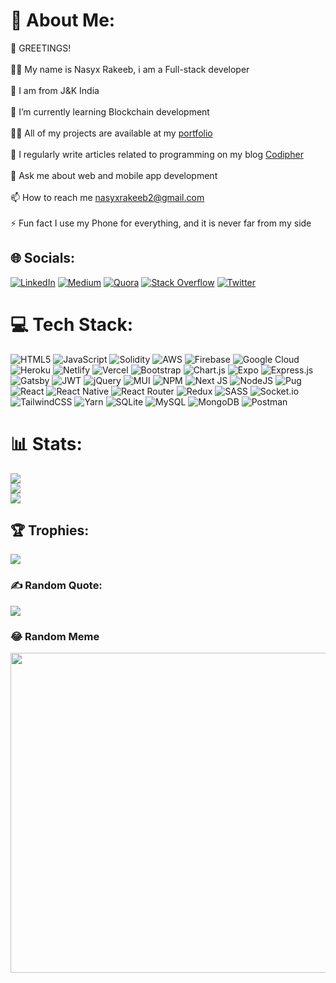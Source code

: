 # 💫 About Me:
👋 GREETINGS!<br><br>🧍‍♂️ My name is Nasyx Rakeeb, i am a Full-stack developer <br><br> 📍 I am from J&K India <br><br>🌱 I’m currently learning Blockchain development<br><br>👨‍💻 All of my projects are available at my [portfolio](https://nasyxrakeeb.vercel.app)<br><br>📝 I regularly write articles related to programming on my blog [Codipher](https://codipher.com)<br><br>💬 Ask me about web and mobile app development<br><br>📫 How to reach me nasyxrakeeb2@gmail.com<br><br>⚡ Fun fact I use my Phone for everything, and it is never far from my side


## 🌐 Socials:
[![LinkedIn](https://img.shields.io/badge/LinkedIn-%230077B5.svg?logo=linkedin&logoColor=white)](https://linkedin.com/in/nasyxrakeeb) [![Medium](https://img.shields.io/badge/Medium-12100E?logo=medium&logoColor=white)](https://medium.com/@nasyxrakeeb2) [![Quora](https://img.shields.io/badge/Quora-%23B92B27.svg?logo=Quora&logoColor=white)](https://quora.com/profile/Nasyx-Rakeeb-1) [![Stack Overflow](https://img.shields.io/badge/-Stackoverflow-FE7A16?logo=stack-overflow&logoColor=white)](https://stackoverflow.com/users/17341007) [![Twitter](https://img.shields.io/badge/Twitter-%231DA1F2.svg?logo=Twitter&logoColor=white)](https://twitter.com/nasyx_rakeeb) 

# 💻 Tech Stack:
![HTML5](https://img.shields.io/badge/html5-%23E34F26.svg?style=for-the-badge&logo=html5&logoColor=white) ![JavaScript](https://img.shields.io/badge/javascript-%23323330.svg?style=for-the-badge&logo=javascript&logoColor=%23F7DF1E) ![Solidity](https://img.shields.io/badge/Solidity-%23363636.svg?style=for-the-badge&logo=solidity&logoColor=white) ![AWS](https://img.shields.io/badge/AWS-%23FF9900.svg?style=for-the-badge&logo=amazon-aws&logoColor=white) ![Firebase](https://img.shields.io/badge/firebase-%23039BE5.svg?style=for-the-badge&logo=firebase) ![Google Cloud](https://img.shields.io/badge/Google%20Cloud-%234285F4.svg?style=for-the-badge&logo=google-cloud&logoColor=white) ![Heroku](https://img.shields.io/badge/heroku-%23430098.svg?style=for-the-badge&logo=heroku&logoColor=white) ![Netlify](https://img.shields.io/badge/netlify-%23000000.svg?style=for-the-badge&logo=netlify&logoColor=#00C7B7) ![Vercel](https://img.shields.io/badge/vercel-%23000000.svg?style=for-the-badge&logo=vercel&logoColor=white) ![Bootstrap](https://img.shields.io/badge/bootstrap-%23563D7C.svg?style=for-the-badge&logo=bootstrap&logoColor=white) ![Chart.js](https://img.shields.io/badge/chart.js-F5788D.svg?style=for-the-badge&logo=chart.js&logoColor=white) ![Expo](https://img.shields.io/badge/expo-1C1E24?style=for-the-badge&logo=expo&logoColor=#D04A37) ![Express.js](https://img.shields.io/badge/express.js-%23404d59.svg?style=for-the-badge&logo=express&logoColor=%2361DAFB) ![Gatsby](https://img.shields.io/badge/Gatsby-%23663399.svg?style=for-the-badge&logo=gatsby&logoColor=white) ![JWT](https://img.shields.io/badge/JWT-black?style=for-the-badge&logo=JSON%20web%20tokens) ![jQuery](https://img.shields.io/badge/jquery-%230769AD.svg?style=for-the-badge&logo=jquery&logoColor=white) ![MUI](https://img.shields.io/badge/MUI-%230081CB.svg?style=for-the-badge&logo=material-ui&logoColor=white) ![NPM](https://img.shields.io/badge/NPM-%23000000.svg?style=for-the-badge&logo=npm&logoColor=white) ![Next JS](https://img.shields.io/badge/Next-black?style=for-the-badge&logo=next.js&logoColor=white) ![NodeJS](https://img.shields.io/badge/node.js-6DA55F?style=for-the-badge&logo=node.js&logoColor=white) ![Pug](https://img.shields.io/badge/Pug-FFF?style=for-the-badge&logo=pug&logoColor=A86454) ![React](https://img.shields.io/badge/react-%2320232a.svg?style=for-the-badge&logo=react&logoColor=%2361DAFB) ![React Native](https://img.shields.io/badge/react_native-%2320232a.svg?style=for-the-badge&logo=react&logoColor=%2361DAFB) ![React Router](https://img.shields.io/badge/React_Router-CA4245?style=for-the-badge&logo=react-router&logoColor=white) ![Redux](https://img.shields.io/badge/redux-%23593d88.svg?style=for-the-badge&logo=redux&logoColor=white) ![SASS](https://img.shields.io/badge/SASS-hotpink.svg?style=for-the-badge&logo=SASS&logoColor=white) ![Socket.io](https://img.shields.io/badge/Socket.io-black?style=for-the-badge&logo=socket.io&badgeColor=010101) ![TailwindCSS](https://img.shields.io/badge/tailwindcss-%2338B2AC.svg?style=for-the-badge&logo=tailwind-css&logoColor=white) ![Yarn](https://img.shields.io/badge/yarn-%232C8EBB.svg?style=for-the-badge&logo=yarn&logoColor=white) ![SQLite](https://img.shields.io/badge/sqlite-%2307405e.svg?style=for-the-badge&logo=sqlite&logoColor=white) ![MySQL](https://img.shields.io/badge/mysql-%2300f.svg?style=for-the-badge&logo=mysql&logoColor=white) ![MongoDB](https://img.shields.io/badge/MongoDB-%234ea94b.svg?style=for-the-badge&logo=mongodb&logoColor=white) ![Postman](https://img.shields.io/badge/Postman-FF6C37?style=for-the-badge&logo=postman&logoColor=white)
# 📊 Stats:
![](https://github-readme-stats.vercel.app/api?username=nasyx-rakeeb&theme=radical&hide_border=false&include_all_commits=true&count_private=true&show_icons=true)<br/>
![](https://github-readme-streak-stats.herokuapp.com/?user=nasyx-rakeeb&theme=radical&hide_border=false)<br/>
![](https://github-readme-stats.vercel.app/api/top-langs/?username=nasyx-rakeeb&theme=radical&hide_border=false&include_all_commits=false&count_private=false&layout=compact)

## 🏆 Trophies:
![](https://github-profile-trophy.vercel.app/?username=nasyx-rakeeb&theme=radical&no-frame=false&no-bg=true&margin-w=4)

### ✍️ Random Quote:
![](https://quotes-github-readme.vercel.app/api?type=horizontal&theme=radical)

### 😂 Random Meme
<img src="https://random-memer.herokuapp.com/" width="512px"/>
